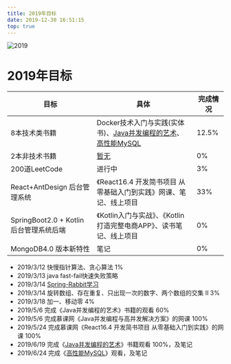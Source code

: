```yaml
---
title: 2019年目标
date: 2019-12-30 16:51:15
top: true
---
```


![2019](https://koral-home.oss-cn-beijing.aliyuncs.com/2019/new-year-3667925_960_720.jpg)

<!-- more -->

# 2019年目标

| 目标          | 具体 | 完成情况 |
| ------------- | ---- | -------- |
| 8本技术类书籍 |   Docker技术入门与实践(实体书)、[Java并发编程的艺术](../../../../12/01/读书笔记/《Java并发编程的艺术》/0.0_目录/)、[高性能MySQL](../../../../11/30/读书笔记/《高性能MySQL》/0.目录/)   |     12.5%     |
| 2本非技术书籍 |   [暂无](..)   |     0%     |
| 200道LeetCode |   进行中   |     3%     |
| React+AntDesign 后台管理系统 | 《React16.4 开发简书项目 从零基础入门到实践》网课、笔记、线上项目 | 33% |
| SpringBoot2.0 + Kotlin 后台管理系统后端 | 《Kotlin入门与实战》、《Kotlin打造完整电商APP》、读书笔记、线上项目 | 0% |
| MongoDB4.0 版本新特性 | 笔记 | 0% |

- 2019/3/12 快慢指针算法、贪心算法 1%
- 2019/3/13 java fast-fail快速失败策略
- 2019/3/14 [Spring-Rabbit学习](https://docs.spring.io/spring-amqp/docs/2.0.4.RELEASE/reference/html/resources.html)
- 2019/3/14 旋转数组、存在重复、只出现一次的数字、两个数组的交集 II 3%
- 2019/3/18 加一、移动零 4%
- 2019/5/6  完成《Java并发编程的艺术》书籍的观看 60%
- 2019/5/6  完成慕课网《Java并发编程与高并发解决方案》的网课 100%
- 2019/5/24 完成慕课网《React16.4 开发简书项目 从零基础入门到实践》的网课 100%
- 2019/6/19 完成《[Java并发编程的艺术](../../../../../12/01/读书笔记/《Java并发编程的艺术》/0.目录/)》书籍观看 100%，及笔记
- 2019/6/24 完成《[高性能MySQL](../../../../../11/30/读书笔记/《高性能MySQL》/0.目录/)》观看，及笔记